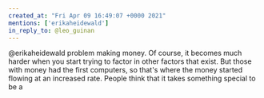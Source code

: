 ```yaml
---
created_at: "Fri Apr 09 16:49:07 +0000 2021"
mentions: ['erikaheidewald']
in_reply_to: @leo_guinan
---
```


@erikaheidewald problem making money. Of course, it becomes much harder when you start trying to factor in other factors that exist. But those with money had the first computers, so that's where the money started flowing at an increased rate. People think that it takes something special to be a